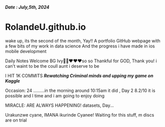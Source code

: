 ***Date : July,5th, 2024***
# RolandeU.github.io
wake up, its the second of the month, Yay!!
A portfolio GitHub webpage with a few bits of my work in data science
And the progress i have made in ios mobile development 

Daily Notes
Welcome BG Ivy🙌🏽❤️❤️❤️so so Thankful for GOD, Thank you! i can't waint to be the coull aunt i deserve to be

I HIT 1K COMMITS
***Rewatching Criminal minds and upping my game on Kaggle***

Occasion: 24
.........in the morning around 10:15am it did , Day 2 8.2/10
it is possible and l time  and i am going to enjoy doing  

MIRACLE: ARE ALWAYS HAPPENING!
 datasets, Day...

Urakunzwe cyane, IMANA ikurinde Cyanee!
Waiting for this stuff, m discs are on trial




